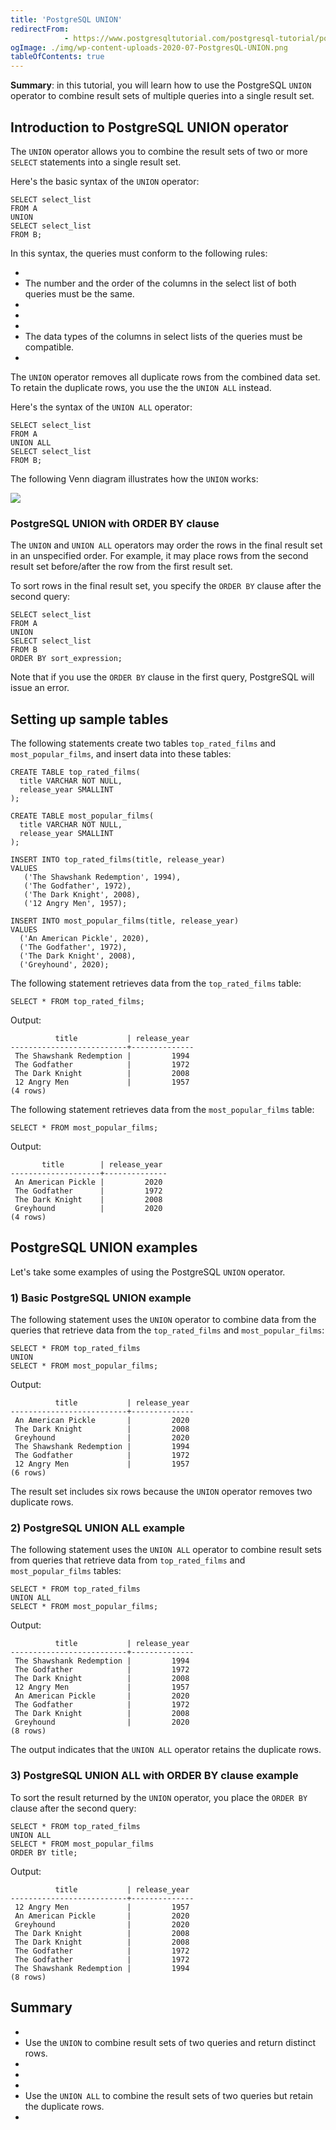 ```yaml
---
title: 'PostgreSQL UNION'
redirectFrom: 
            - https://www.postgresqltutorial.com/postgresql-tutorial/postgresql-union/
ogImage: ./img/wp-content-uploads-2020-07-PostgresQL-UNION.png
tableOfContents: true
---
```

<!-- wp:paragraph -->

**Summary**: in this tutorial, you will learn how to use the PostgreSQL `UNION` operator to combine result sets of multiple queries into a single result set.

<!-- /wp:paragraph -->

<!-- wp:heading -->

## Introduction to PostgreSQL UNION operator

<!-- /wp:heading -->

<!-- wp:paragraph -->

The `UNION` operator allows you to combine the result sets of two or more `SELECT` statements into a single result set.

<!-- /wp:paragraph -->

<!-- wp:paragraph -->

Here's the basic syntax of the `UNION` operator:

<!-- /wp:paragraph -->

<!-- wp:code {"language":"sql"} -->

```
SELECT select_list
FROM A
UNION
SELECT select_list
FROM B;
```

<!-- /wp:code -->

<!-- wp:paragraph -->

In this syntax, the queries must conform to the following rules:

<!-- /wp:paragraph -->

<!-- wp:list -->

- <!-- wp:list-item -->
- The number and the order of the columns in the select list of both queries must be the same.
- <!-- /wp:list-item -->
-
- <!-- wp:list-item -->
- The data types of the columns in select lists of the queries must be compatible.
- <!-- /wp:list-item -->

<!-- /wp:list -->

<!-- wp:paragraph -->

The `UNION` operator removes all duplicate rows from the combined data set. To retain the duplicate rows, you use the the `UNION ALL` instead.

<!-- /wp:paragraph -->

<!-- wp:paragraph -->

Here's the syntax of the `UNION ALL` operator:

<!-- /wp:paragraph -->

<!-- wp:code -->

```
SELECT select_list
FROM A
UNION ALL
SELECT select_list
FROM B;
```

<!-- /wp:code -->

<!-- wp:paragraph -->

The following Venn diagram illustrates how the `UNION` works:

<!-- /wp:paragraph -->

<!-- wp:image {"id":5264,"sizeSlug":"large"} -->

![](./img/wp-content-uploads-2020-07-PostgresQL-UNION.png)

<!-- /wp:image -->

<!-- wp:heading {"level":3} -->

### PostgreSQL UNION with ORDER BY clause

<!-- /wp:heading -->

<!-- wp:paragraph -->

The `UNION` and `UNION ALL` operators may order the rows in the final result set in an unspecified order. For example, it may place rows from the second result set before/after the row from the first result set.

<!-- /wp:paragraph -->

<!-- wp:paragraph -->

To sort rows in the final result set, you specify the `ORDER BY` clause after the second query:

<!-- /wp:paragraph -->

<!-- wp:code -->

```
SELECT select_list
FROM A
UNION
SELECT select_list
FROM B
ORDER BY sort_expression;
```

<!-- /wp:code -->

<!-- wp:paragraph -->

Note that if you use the `ORDER BY` clause in the first query, PostgreSQL will issue an error.

<!-- /wp:paragraph -->

<!-- wp:heading -->

## Setting up sample tables

<!-- /wp:heading -->

<!-- wp:paragraph -->

The following statements create two tables `top_rated_films` and `most_popular_films`, and insert data into these tables:

<!-- /wp:paragraph -->

<!-- wp:code {"language":"sql"} -->

```
CREATE TABLE top_rated_films(
  title VARCHAR NOT NULL,
  release_year SMALLINT
);

CREATE TABLE most_popular_films(
  title VARCHAR NOT NULL,
  release_year SMALLINT
);

INSERT INTO top_rated_films(title, release_year)
VALUES
   ('The Shawshank Redemption', 1994),
   ('The Godfather', 1972),
   ('The Dark Knight', 2008),
   ('12 Angry Men', 1957);

INSERT INTO most_popular_films(title, release_year)
VALUES
  ('An American Pickle', 2020),
  ('The Godfather', 1972),
  ('The Dark Knight', 2008),
  ('Greyhound', 2020);
```

<!-- /wp:code -->

<!-- wp:paragraph -->

The following statement retrieves data from the `top_rated_films` table:

<!-- /wp:paragraph -->

<!-- wp:code {"language":"sql"} -->

```
SELECT * FROM top_rated_films;
```

<!-- /wp:code -->

<!-- wp:paragraph -->

Output:

<!-- /wp:paragraph -->

<!-- wp:code -->

```
          title           | release_year
--------------------------+--------------
 The Shawshank Redemption |         1994
 The Godfather            |         1972
 The Dark Knight          |         2008
 12 Angry Men             |         1957
(4 rows)
```

<!-- /wp:code -->

<!-- wp:paragraph -->

The following statement retrieves data from the `most_popular_films` table:

<!-- /wp:paragraph -->

<!-- wp:code {"language":"sql"} -->

```
SELECT * FROM most_popular_films;
```

<!-- /wp:code -->

<!-- wp:paragraph -->

Output:

<!-- /wp:paragraph -->

<!-- wp:code -->

```
       title        | release_year
--------------------+--------------
 An American Pickle |         2020
 The Godfather      |         1972
 The Dark Knight    |         2008
 Greyhound          |         2020
(4 rows)
```

<!-- /wp:code -->

<!-- wp:heading -->

## PostgreSQL UNION examples

<!-- /wp:heading -->

<!-- wp:paragraph -->

Let's take some examples of using the PostgreSQL `UNION` operator.

<!-- /wp:paragraph -->

<!-- wp:heading {"level":3} -->

### 1) Basic PostgreSQL UNION example

<!-- /wp:heading -->

<!-- wp:paragraph -->

The following statement uses the `UNION` operator to combine data from the queries that retrieve data from the `top_rated_films` and `most_popular_films`:

<!-- /wp:paragraph -->

<!-- wp:code {"language":"sql"} -->

```
SELECT * FROM top_rated_films
UNION
SELECT * FROM most_popular_films;
```

<!-- /wp:code -->

<!-- wp:paragraph -->

Output:

<!-- /wp:paragraph -->

<!-- wp:code -->

```
          title           | release_year
--------------------------+--------------
 An American Pickle       |         2020
 The Dark Knight          |         2008
 Greyhound                |         2020
 The Shawshank Redemption |         1994
 The Godfather            |         1972
 12 Angry Men             |         1957
(6 rows)
```

<!-- /wp:code -->

<!-- wp:paragraph -->

The result set includes six rows because the `UNION` operator removes two duplicate rows.

<!-- /wp:paragraph -->

<!-- wp:heading {"level":3} -->

### 2) PostgreSQL UNION ALL example

<!-- /wp:heading -->

<!-- wp:paragraph -->

The following statement uses the `UNION ALL` operator to combine result sets from queries that retrieve data from `top_rated_films` and `most_popular_films` tables:

<!-- /wp:paragraph -->

<!-- wp:code {"language":"sql"} -->

```
SELECT * FROM top_rated_films
UNION ALL
SELECT * FROM most_popular_films;
```

<!-- /wp:code -->

<!-- wp:paragraph -->

Output:

<!-- /wp:paragraph -->

<!-- wp:code -->

```
          title           | release_year
--------------------------+--------------
 The Shawshank Redemption |         1994
 The Godfather            |         1972
 The Dark Knight          |         2008
 12 Angry Men             |         1957
 An American Pickle       |         2020
 The Godfather            |         1972
 The Dark Knight          |         2008
 Greyhound                |         2020
(8 rows)
```

<!-- /wp:code -->

<!-- wp:paragraph -->

The output indicates that the `UNION ALL` operator retains the duplicate rows.

<!-- /wp:paragraph -->

<!-- wp:heading {"level":3} -->

### 3) PostgreSQL UNION ALL with ORDER BY clause example

<!-- /wp:heading -->

<!-- wp:paragraph -->

To sort the result returned by the `UNION` operator, you place the `ORDER BY` clause after the second query:

<!-- /wp:paragraph -->

<!-- wp:code {"language":"sql"} -->

```
SELECT * FROM top_rated_films
UNION ALL
SELECT * FROM most_popular_films
ORDER BY title;
```

<!-- /wp:code -->

<!-- wp:paragraph -->

Output:

<!-- /wp:paragraph -->

<!-- wp:code -->

```
          title           | release_year
--------------------------+--------------
 12 Angry Men             |         1957
 An American Pickle       |         2020
 Greyhound                |         2020
 The Dark Knight          |         2008
 The Dark Knight          |         2008
 The Godfather            |         1972
 The Godfather            |         1972
 The Shawshank Redemption |         1994
(8 rows)
```

<!-- /wp:code -->

<!-- wp:heading -->

## Summary

<!-- /wp:heading -->

<!-- wp:list -->

- <!-- wp:list-item -->
- Use the `UNION` to combine result sets of two queries and return distinct rows.
- <!-- /wp:list-item -->
-
- <!-- wp:list-item -->
- Use the `UNION ALL` to combine the result sets of two queries but retain the duplicate rows.
- <!-- /wp:list-item -->

<!-- /wp:list -->
